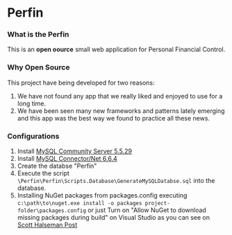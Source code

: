 Perfin
======

### What is the Perfin

This is an **open oource** small web application for Personal Financial Control.


### Why Open Source

This project have being developed for two reasons:

1. We have not found any app that we really liked and enjoyed to use for a long time.
2. We have been seen many new frameworks and patterns lately emerging and this app was the best way we found to practice all these news.


### Configurations

1. Install [MySQL Community Server 5.5.29](http:// "http://www.mysql.com/downloads/mysql/")
2. Install [MySQL Connector/Net 6.6.4](http://www.mysql.com/downloads/connector/net/)
3. Create the databse "Perfin"
4. Execute the script `\Perfin\Perfin\Scripts.Database\GenerateMySQLDatabse.sql` into the database.
5. Installing NuGet packages from packages.config executing `c:\path\to\nuget.exe install -o packages project-folder\packages.config` or just Turn on "Allow NuGet to download missing packages during build" on Visual Studio as you can see on [Scott Halseman Post](http://www.hanselman.com/blog/NuGet20NETPackageManagerReleasedGOUPGRADENOWAndHeresWhy.aspx)